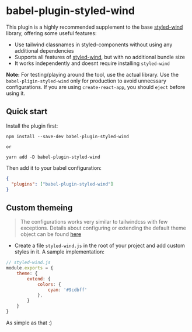 # babel-plugin-styled-wind

This plugin is a highly recommended supplement to the base [styled-wind](https://styled-wind.netlify.app/) library, offering some useful features:

- Use tailwind classnames in styled-components without using any additional dependencies
- Supports all features of [styled-wind](https://github.com/product-ride/styled-wind), but with no additional bundle size
- It works independently and doesnt require installing `styled-wind`

**Note:** For testing/playing around the tool, use the actual library. Use the `babel-pligin-styled-wind` only for production to avoid unnecssary configurations. If you are using `create-react-app`, you should `eject` before using it. 



## Quick start

Install the plugin first:

```
npm install --save-dev babel-plugin-styled-wind

or 

yarn add -D babel-plugin-styled-wind
```

Then add it to your babel configuration:

```JSON
{
  "plugins": ["babel-plugin-styled-wind"]
}
```

## Custom themeing

> The configurations works very similar to tailwindcss with few exceptions. Details about configuring or extending the default theme object can be found [here](https://tailwindcss.com/docs/configuration)

* Create a file `styled-wind.js` in the root of your project and add custom styles in it. A sample implementation: 

```js
// styled-wind.js
module.exports = {
    theme: {
        extend: {
            colors: {
                cyan: '#9cdbff'
            },
        }
    }
}
```

As simple as that :)
